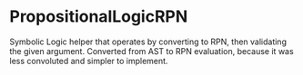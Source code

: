 # PropositionalLogicRPN 
Symbolic Logic helper that operates by converting to RPN, then validating the given argument. Converted from AST to RPN evaluation, because it was less convoluted and simpler to implement.
